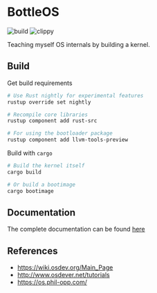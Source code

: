 # BottleOS
![build](https://github.com/mayant15/bottleos/workflows/build/badge.svg)
![clippy](https://github.com/mayant15/bottleos/workflows/clippy/badge.svg)

Teaching myself OS internals by building a kernel.

## Build

Get build requirements
```sh
# Use Rust nightly for experimental features
rustup override set nightly

# Recompile core libraries
rustup component add rust-src

# For using the bootloader package
rustup component add llvm-tools-preview
```

Build with `cargo`
```sh
# Build the kernel itself
cargo build

# Or build a bootimage
cargo bootimage
```

## Documentation
The complete documentation can be found [here](https://mayantmukul.me/bottleos/)

## References
- https://wiki.osdev.org/Main_Page
- http://www.osdever.net/tutorials
- https://os.phil-opp.com/
